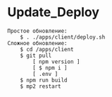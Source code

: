 # Update_Deploy
    Простое обновление:
        $ . ./apps/client/deploy.sh
    Сложное обновление:
        $ cd /apps/client
        $ git pull
            [ npm version ]
            [ $ npm i ]
            [ .env ]
        $ npm run build
        $ mp2 restart 